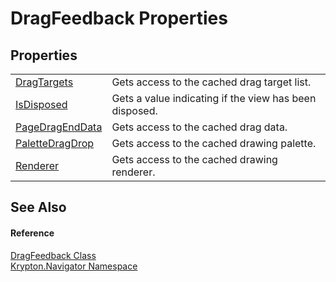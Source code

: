 # DragFeedback Properties




## Properties
<table>
<tr>
<td><a href="5e01c9fc-36ef-a34a-4ca8-79ce8487bc83.md">DragTargets</a></td>
<td>Gets access to the cached drag target list.</td></tr>
<tr>
<td><a href="15734db3-558c-4c23-1ac2-30dee15c8350.md">IsDisposed</a></td>
<td>Gets a value indicating if the view has been disposed.</td></tr>
<tr>
<td><a href="d5b04c5d-1cf4-d0cb-e5eb-04c0eed0fbc1.md">PageDragEndData</a></td>
<td>Gets access to the cached drag data.</td></tr>
<tr>
<td><a href="72537f07-3e8e-c4a7-301d-78dcc20660a7.md">PaletteDragDrop</a></td>
<td>Gets access to the cached drawing palette.</td></tr>
<tr>
<td><a href="df982dfd-ac3f-a523-3c23-18cbfc3b0e04.md">Renderer</a></td>
<td>Gets access to the cached drawing renderer.</td></tr>
</table>

## See Also


#### Reference
<a href="3d1c2aa4-0822-eff9-762c-af33cf7f4426.md">DragFeedback Class</a>  
<a href="a21ac074-d119-3dc6-bd1c-d3a12c0128bc.md">Krypton.Navigator Namespace</a>  

